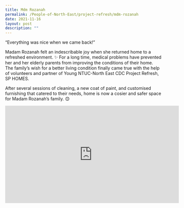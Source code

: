 ```yaml
---
title: Mdm Rozanah
permalink: /People-of-North-East/project-refresh/mdm-rozanah
date: 2021-11-16
layout: post
description: ""
---
```


“Everything was nice when we came back!”

Madam Rozanah felt an indescribable joy when she returned home to a refreshed environment. ✨ For a long time, medical problems have prevented her and her elderly parents from improving the conditions of their home. The family’s wish for a better living condition finally came true with the help of volunteers and partner of Young NTUC-North East CDC Project Refresh, SP HOMES.

After several sessions of cleaning, a new coat of paint, and customised furnishing that catered to their needs, home is now a cosier and safer space for Madam Rozanah’s family. 😊

<iframe src="https://www.facebook.com/plugins/video.php?height=314&href=https%3A%2F%2Fwww.facebook.com%2FNECDC%2Fvideos%2F1086109132154101%2F&show_text=false&width=560&t=0" width="560" height="314" style="border:none;overflow:hidden" scrolling="no" frameborder="0" allowfullscreen="true" allow="autoplay; clipboard-write; encrypted-media; picture-in-picture; web-share" allowFullScreen="true"></iframe>